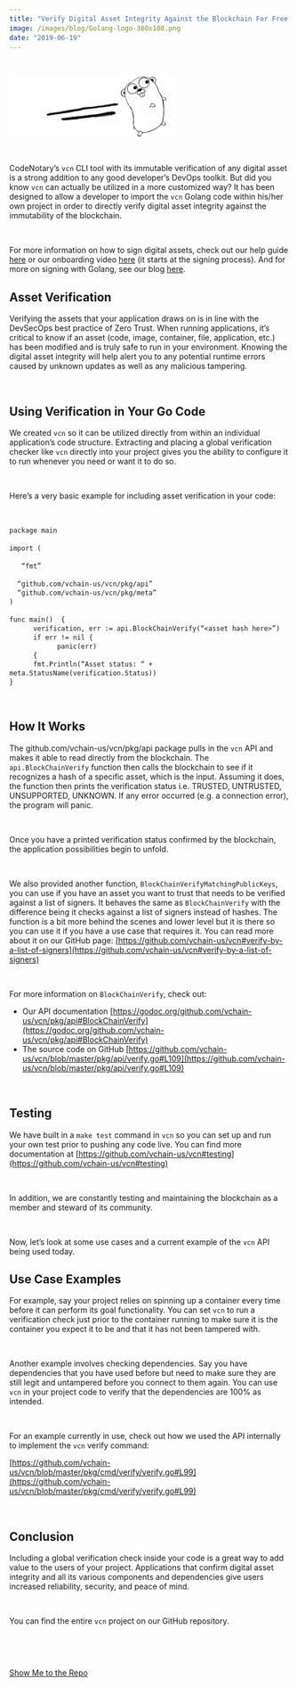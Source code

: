 ```yaml
---
title: "Verify Digital Asset Integrity Against the Blockchain For Free Using Golang"
image: /images/blog/Golang-logo-300x108.png
date: "2019-06-19"
---
```


 

![Golang-logo](/images/blog/Golang-logo-300x108.png)

 

CodeNotary’s `vcn` CLI tool with its immutable verification of any digital asset is a strong addition to any good developer’s DevOps toolkit. But did you know `vcn` can actually be utilized in a more customized way? It has been designed to allow a developer to import the `vcn` Golang code within his/her own project in order to directly verify digital asset integrity against the immutability of the blockchain.

 

For more information on how to sign digital assets, check out our help guide [here](https://www.codenotary.io/help/#vcn_command_line) or our onboarding video [here](https://youtu.be/GrlygvXF1XE?t=421) (it starts at the signing process). And for more on signing with Golang, see our blog [here](https://www.codenotary.io/integrating-blockchain-based-code-signing-into-your-application-using-golang/).

## **Asset Verification**

Verifying the assets that your application draws on is in line with the DevSecOps best practice of Zero Trust. When running applications, it’s critical to know if an asset (code, image, container, file, application, etc.) has been modified and is truly safe to run in your environment. Knowing the digital asset integrity will help alert you to any potential runtime errors caused by unknown updates as well as any malicious tampering.

 

## **Using Verification in Your Go Code**

We created `vcn` so it can be utilized directly from within an individual application’s code structure. Extracting and placing a global verification checker like `vcn` directly into your project gives you the ability to configure it to run whenever you need or want it to do so.

 

Here’s a very basic example for including asset verification in your code:

 

```
package main
 
import (

   “fmt”

  “github.com/vchain-us/vcn/pkg/api”
  “github.com/vchain-us/vcn/pkg/meta”
)

func main()  {
      verification, err := api.BlockChainVerify(“<asset hash here>”)
      if err != nil {
            panic(err)
      {
      fmt.Println(“Asset status: “ + meta.StatusName(verification.Status))
}  
```

 

## **How It Works**

The github.com/vchain-us/vcn/pkg/api package pulls in the `vcn` API and makes it able to read directly from the blockchain. The `api.BlockChainVerify` function then calls the blockchain to see if it recognizes a hash of a specific asset, which is the input. Assuming it does, the function then prints the verification status i.e. TRUSTED, UNTRUSTED, UNSUPPORTED, UNKNOWN. If any error occurred (e.g. a connection error), the program will panic.

 

Once you have a printed verification status confirmed by the blockchain, the application possibilities begin to unfold.

 

We also provided another function, `BlockChainVerifyMatchingPublicKeys`, you can use if you have an asset you want to trust that needs to be verified against a list of signers. It behaves the same as `BlockChainVerify` with the difference being it checks against a list of signers instead of hashes. The function is a bit more behind the scenes and lower level but it is there so you can use it if you have a use case that requires it. You can read more about it on our GitHub page: [https://github.com/vchain-us/vcn#verify-by-a-list-of-signers](https://github.com/vchain-us/vcn#verify-by-a-list-of-signers)

 

For more information on `BlockChainVerify`, check out:

- Our API documentation [https://godoc.org/github.com/vchain-us/vcn/pkg/api#BlockChainVerify](https://godoc.org/github.com/vchain-us/vcn/pkg/api#BlockChainVerify)
- The source code on GitHub [https://github.com/vchain-us/vcn/blob/master/pkg/api/verify.go#L109](https://github.com/vchain-us/vcn/blob/master/pkg/api/verify.go#L109)

 

## **Testing**

We have built in a `make test` command in `vcn` so you can set up and run your own test prior to pushing any code live. You can find more documentation at [https://github.com/vchain-us/vcn#testing](https://github.com/vchain-us/vcn#testing)

 

In addition, we are constantly testing and maintaining the blockchain as a member and steward of its community.

 

Now, let’s look at some use cases and a current example of the `vcn` API being used today.

## **Use Case Examples**

For example, say your project relies on spinning up a container every time before it can perform its goal functionality. You can set `vcn` to run a verification check just prior to the container running to make sure it is the container you expect it to be and that it has not been tampered with.

 

Another example involves checking dependencies. Say you have dependencies that you have used before but need to make sure they are still legit and untampered before you connect to them again. You can use `vcn` in your project code to verify that the dependencies are 100% as intended.

 

For an example currently in use, check out how we used the API internally to implement the `vcn` verify command:

[https://github.com/vchain-us/vcn/blob/master/pkg/cmd/verify/verify.go#L99](https://github.com/vchain-us/vcn/blob/master/pkg/cmd/verify/verify.go#L99)

 

## **Conclusion**

Including a global verification check inside your code is a great way to add value to the users of your project. Applications that confirm digital asset integrity and all its various components and dependencies give users increased reliability, security, and peace of mind.

 

You can find the entire `vcn` project on our GitHub repository.

 

 

[Show Me to the Repo](https://github.com/vchain-us)
